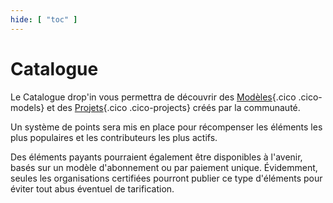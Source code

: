 ```yaml
---
hide: [ "toc" ]
---
```

# Catalogue

Le Catalogue drop'in vous permettra de découvrir des [Modèles](/concepts/catalog/models/){.cico .cico-models} et des [Projets](/concepts/catalog/projects/){.cico .cico-projects} créés par la communauté.

Un système de points sera mis en place pour récompenser les éléments les plus populaires et les contributeurs les plus actifs.

Des éléments payants pourraient également être disponibles à l'avenir, basés sur un modèle d'abonnement ou par paiement unique. Évidemment, seules les organisations certifiées pourront publier ce type d'éléments pour éviter tout abus éventuel de tarification.
